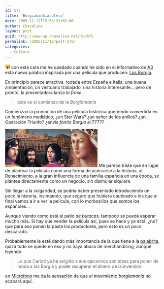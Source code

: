 ```yaml
---
id: 575
title: 'Borgiaman&iacute;a'
date: 2005-11-12T15:58:31+02:00
author: Chavalina
layout: post
guid: http://www.wp.chavalina.net/?p=575
permalink: /2005/11/12/post-575/
categories:
  - Cultura
---
```

![emo](/imagenes/emoticonos/ojosaltones.gif) con esta cara me he quedado cuando he o&iacute;do en el informativo de <acronym title="Antena 3">A3</acronym> esta nueva palabra inspirada por una pel&iacute;cula que producen: <a href="http://www.antena3.es/a3tv2004/servlet/GestorWeb?opera=getFicha&#038;idPag=765&#038;dest=/web/html/ficha/index.jsp" target="_blank">Los Borgia</a>.

En principio parece atractiva, rodada entre Espa&ntilde;a e Italia, una buena ambientaci&oacute;n, un vestuario trabajado, una historia interesante… pero de pronto, la presentadora lanza _la frase_:

> éste es el comienzo de la _Borgiaman&iacute;a_

Comienzan la promoci&oacute;n de una pel&iacute;cula hist&oacute;rica queriendo convertirla en un fen&oacute;meno mediático, &iquest;un Star Wars? &iquest;un se&ntilde;or de los anillos? &iquest;un Operaci&oacute;n Triunfo? &iquest;env&iacute;a _fondo Borgia_ al 7777?

<img class="imgizqda" src="/imagenes/fotos/familiaborgia.jpg" alt="Familia Borgia" /> Me parece triste que en lugar de plantear la pel&iacute;cula como una forma de acercarse a la historia, al Renacimiento, a la gran influencia de una familia espa&ntilde;ola en una época, se plantee directamente como un negocio, sin disimular siquiera. 

Sin llegar a la vulgaridad, se podr&iacute;a haber presentado introduciendo un poco la historia, insinuando, que seguro que hubiera cautivado a los que al final vamos a ir a ver la pel&iacute;cula, con lo morbosillos que somos los espa&ntilde;oles…

Aunque viendo como está el patio _de butacas_, tampoco se puede esperar mucho más. Si hay que vender la pel&iacute;cula as&iacute;, pues se hace y ya está, &iquest;no? que para eso ponen la pasta los productores, pero esto es un poco descarado.

Probablemente le esté dando más importancia de la que tiene a la <acronym title="Borgiaman&iacute;a">palabrita</acronym>, quizá todo se quede en eso y no haya abuso de merchandising, aunque leyendo:

> Lo que Carloti ya ha exigido a sus ejecutivos son ideas para poner de moda a los Borgia y poder recuperar el dinero de la inversi&oacute;n.

en <a href="http://blogs.periodistadigital.com/microfono.php/2005/09/27/todos_al_cine_antena_3_produce_su_propia" target="_blank">Micr&oacute;fono</a> me da la sensaci&oacute;n de que el movimiento _borgiaman&iacute;a_ no acabará aqu&iacute;.